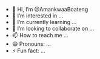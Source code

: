 - 👋 Hi, I’m @AmankwaaBoateng
- 👀 I’m interested in ...
- 🌱 I’m currently learning ...
- 💞️ I’m looking to collaborate on ...
- 📫 How to reach me ...
- 😄 Pronouns: ...
- ⚡ Fun fact: ...

<!---
AmankwaaBoateng/AmankwaaBoateng is a ✨ special ✨ repository because its `README.md` (this file) appears on your GitHub profile.
You can click the Preview link to take a look at your changes.
--->

